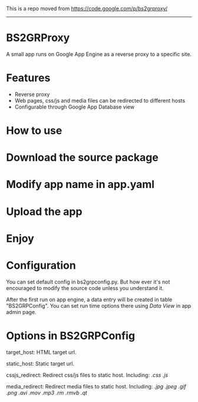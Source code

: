 This is a repo moved from https://code.google.com/p/bs2grproxy/

-----------------

BS2GRProxy
==========

A small app runs on Google App Engine as a reverse proxy to a specific site.

Features
========

  * Reverse proxy
  * Web pages, css/js and media files can be redirected to different hosts
  * Configurable through Google App Database view

How to use
==========

  # Download the source package
  # Modify app name in app.yaml
  # Upload the app
  # Enjoy

Configuration
=============

You can set default config in bs2grpconfig.py. But how ever it's not encouraged to modify the source code unless you understand it.

After the first run on app engine, a data entry will be created in table "BS2GRPConfig". You can set run time options there using *Data View* in app admin page.

Options in BS2GRPConfig
=======================

target_host: HTML target url.

static_host: Static target url.

cssjs_redirect: Redirect css/js files to static host. Including: *.css .js*

media_redirect: Redirect media files to static host. Including: *.jpg .jpeg .gif .png .avi .mov .mp3 .rm .rmvb .qt*
  